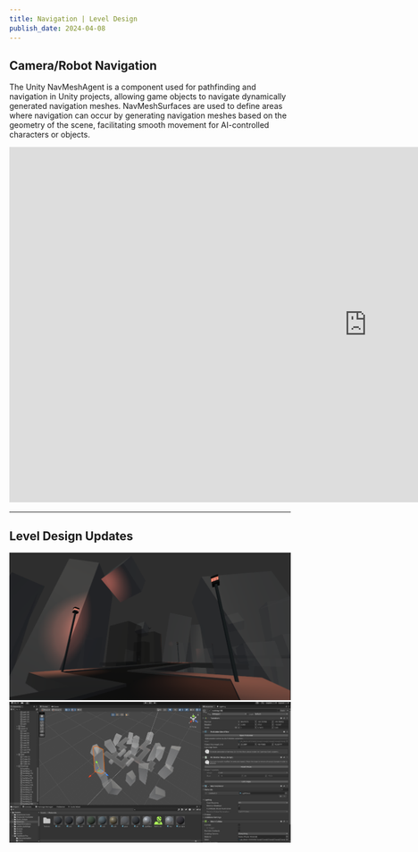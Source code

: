 ```yaml
---
title: Navigation | Level Design
publish_date: 2024-04-08
---
```



## Camera/Robot Navigation

The Unity NavMeshAgent is a component used for pathfinding and navigation in Unity projects, allowing game objects to navigate dynamically generated navigation meshes. NavMeshSurfaces are used to define areas where navigation can occur by generating navigation meshes based on the geometry of the scene, facilitating smooth movement for AI-controlled characters or objects.

<iframe width="1280" height="636" src="https://www.youtube.com/embed/rGPEn0z9NrY" title="Nav Demo" frameborder="0" allow="accelerometer; autoplay; clipboard-write; encrypted-media; gyroscope; picture-in-picture; web-share" referrerpolicy="strict-origin-when-cross-origin" allowfullscreen></iframe>

---



## Level Design Updates


![Photo N/A](../img/Dangerline_update.png)
<br>
![Photo N/A](../img/AirShot_1.png)